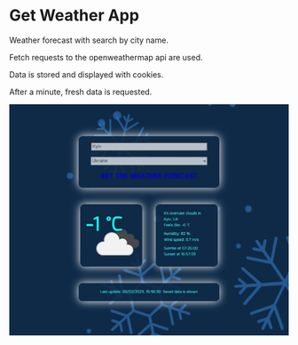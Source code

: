 # Get Weather App

Weather forecast with search by city name.

Fetch requests to the openweathermap api are used.

Data is stored and displayed with cookies.

After a minute, fresh data is requested.

![screenshot](./img/screenshot.jpg)
